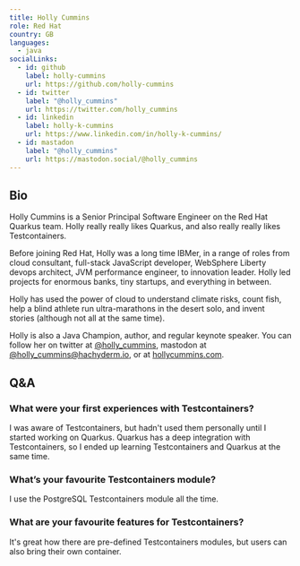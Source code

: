 ```yaml
---
title: Holly Cummins
role: Red Hat
country: GB
languages:
  - java
socialLinks:
  - id: github
    label: holly-cummins
    url: https://github.com/holly-cummins
  - id: twitter
    label: "@holly_cummins"
    url: https://twitter.com/holly_cummins
  - id: linkedin
    label: holly-k-cummins
    url: https://www.linkedin.com/in/holly-k-cummins/
  - id: mastadon
    label: "@holly_cummins"
    url: https://mastodon.social/@holly_cummins
---
```

## Bio
Holly Cummins is a Senior Principal Software Engineer on the Red Hat Quarkus team. Holly really really likes Quarkus, and also really really likes Testcontainers. 

Before joining Red Hat, Holly was a long time IBMer, in a range of roles from cloud consultant, full-stack JavaScript developer, WebSphere Liberty devops architect, JVM performance engineer, to innovation leader. Holly led projects for enormous banks, tiny startups, and everything in between. 

Holly has used the power of cloud to understand climate risks, count fish, help a blind athlete run ultra-marathons in the desert solo, and invent stories (although not all at the same time). 

Holly is also a Java Champion, author, and regular keynote speaker. You can follow her on twitter at [@holly_cummins](https://twitter.com/holly_cummins), mastodon at [@holly_cummins@hachyderm.io](https://mastodon.social/@holly_cummins), or at [hollycummins.com](hollycummins.com).

## Q&A
### What were your first experiences with Testcontainers?
I was aware of Testcontainers, but hadn't used them personally until I started working on Quarkus. Quarkus has a deep integration with Testcontainers, so I ended up learning Testcontainers and Quarkus at the same time.

### What’s your favourite Testcontainers module?
I use the PostgreSQL Testcontainers module all the time.

### What are your favourite features for Testcontainers?
It's great how there are pre-defined Testcontainers modules, but users can also bring their own container.